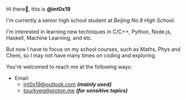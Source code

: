 Hi there👋, this is **@int0x19**

I'm currently a senior high school student at *Beijing No.8 High School*.

I'm interested in learning new techniques in C/C++, Python, Node.js, Haskell, Machine Learning, and etc.

But now I have to focus on my school courses, such as Maths, Phys and Chem, so I may not have many times on coding and exploring.

You're welcomed to reach me at the following ways:
- Email:
  - int0x19@outlook.com ***(mainly used)***
  - tourkveg@proton.me ***(for sensitive topics)***


